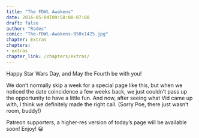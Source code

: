 ```yaml
---
title: "The FDWL Awakens"
date: 2016-05-04T09:58:00-07:00
draft: false
author: "Rades"
comic: "The-FDWL-Awakens-950x1425.jpg"
chapter: Extras
chapters:
- extras
chapter_link: /chapters/extras/
---
```


Happy Star Wars Day, and May the Fourth be with you!


We don’t normally skip a week for a special page like this, but when we noticed the date coincidence a few weeks back, we just couldn’t pass up the opportunity to have a little fun. And now, after seeing what Vid came up with, I think we definitely made the right call. (Sorry Poe, there just wasn’t room, buddy!)


Patreon supporters, a higher-res version of today’s page will be available soon! Enjoy! 😀

